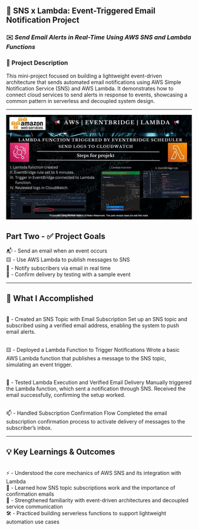 ## 📢 SNS x Lambda: Event-Triggered Email Notification Project 

### ✉️ *Send Email Alerts in Real-Time Using AWS SNS and Lambda Functions*

### 📌 Project Description
This mini-project focused on building a lightweight event-driven architecture that sends automated email notifications using AWS Simple Notification Service (SNS) and AWS Lambda. It demonstrates how to connect cloud services to send alerts in response to events, showcasing a common pattern in serverless and decoupled system design.

---

![Alt Text](EventBridge_Lambda_lc_WATERMARKED.jpg)


## Part Two - ✅ Project Goals

📬 - Send an email when an event occurs
<br>🟨 - Use AWS Lambda to publish messages to SNS
<br>🔔 - Notify subscribers via email in real time
<br>🔧 - Confirm delivery by testing with a sample event

---

## 🔧 What I Accomplished

<br>🧵 - Created an SNS Topic with Email Subscription
Set up an SNS topic and subscribed using a verified email address, enabling the system to push email alerts.

<br>🟨 - Deployed a Lambda Function to Trigger Notifications
Wrote a basic AWS Lambda function that publishes a message to the SNS topic, simulating an event trigger.

<br>🧪 - Tested Lambda Execution and Verified Email Delivery
Manually triggered the Lambda function, which sent a notification through SNS. Received the email successfully, confirming the setup worked.

<br>📫 - Handled Subscription Confirmation Flow
Completed the email subscription confirmation process to activate delivery of messages to the subscriber’s inbox.

---

## 💡 Key Learnings & Outcomes

<br>⚡ - Understood the core mechanics of AWS SNS and its integration with Lambda
<br>📨 - Learned how SNS topic subscriptions work and the importance of confirmation emails
<br>🔗 - Strengthened familiarity with event-driven architectures and decoupled service communication
<br>🛠️ - Practiced building serverless functions to support lightweight automation use cases


